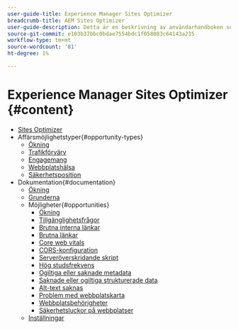 ```yaml
---
user-guide-title: Experience Manager Sites Optimizer
breadcrumb-title: AEM Sites Optimizer
user-guide-description: Detta är en beskrivning av användarhandboken som ska visas på landningssidan.
source-git-commit: e103b37bbc0bdae7554bdc1f058083c64143a235
workflow-type: tm+mt
source-wordcount: '81'
ht-degree: 1%

---
```



# Experience Manager Sites Optimizer {#content}

+ [Sites Optimizer](/help/home.md)
+ Affärsmöjlighetstyper{#opportunity-types}
   + [Ökning](/help/opportunity-types/overview.md)
   + [Trafikförvärv](/help/opportunity-types/traffic-acquisition.md)
   + [Engagemang](/help/opportunity-types/engagement.md)
   + [Webbplatshälsa](/help/opportunity-types/site-health.md)
   + [Säkerhetsposition](/help/opportunity-types/security-posture.md)
+ Dokumentation{#documentation}
   + [Ökning](/help/documentation/overview.md)
   + [Grunderna](/help/documentation/basics.md)
   + Möjligheter{#opportunities}
      + [Ökning](/help/documentation/opportunities/overview.md)
      + [Tillgänglighetsfrågor](/help/documentation/opportunities/accessibility-issues.md)
      + [Brutna interna länkar](/help/documentation/opportunities/broken-internal-links.md)
      + [Brutna länkar](/help/documentation/opportunities/broken-backlinks.md)
      + [Core web vitals](/help/documentation/opportunities/core-web-vitals.md)
      + [CORS-konfiguration](/help/documentation/opportunities/cors-configuration.md)
      + [Serveröverskridande skript](/help/documentation/opportunities/cross-site-scripting.md)
      + [Hög studsfrekvens](/help/documentation/opportunities/high-bounce-rate.md)
      + [Ogiltiga eller saknade metadata](/help/documentation/opportunities/invalid-or-missing-metadata.md)
      + [Saknade eller ogiltiga strukturerade data](/help/documentation/opportunities/missing-invalid-structured-data.md)
      + [Alt-text saknas](/help/documentation/opportunities/missing-alt-text.md)
      + [Problem med webbplatskarta](/help/documentation/opportunities/sitemap-issues.md)
      + [Webbplatsbehörigheter](/help/documentation/opportunities/website-permissions.md)
      + [Säkerhetsluckor på webbplatser](/help/documentation/opportunities/website-vulnerabilities.md)
   + [Inställningar](/help/documentation/settings.md)
